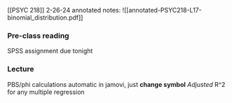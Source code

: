 [[PSYC 218]]
2-26-24
annotated notes: ![[annotated-PSYC218-L17-binomial_distribution.pdf]]
### Pre-class reading
SPSS assignment due tonight
### Lecture
PBS/phi calculations automatic in jamovi, just **change symbol**
*Adjusted* R^2 for any multiple regression 

